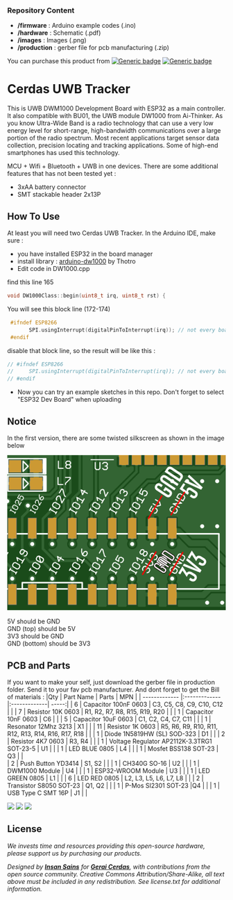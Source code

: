 ### Repository Content
* **/firmware** : Arduino example codes (.ino)
* **/hardware** : Schematic (.pdf)
* **/images** : Images (.png)
* **/production** : gerber file for pcb manufacturing (.zip)

You can purchase this product from [![Generic badge](https://img.shields.io/badge/Indonesia-Tokopedia-<COLOR>.svg)](https://www.tokopedia.com/geraicerdas/cerdas-uwb-tracker-rtls-indoor-position-ultra-wideband-dw1000-dwm1000) 
[![Generic badge](https://img.shields.io/badge/Worldwide-Unavailable-red.svg)](https://geraicerdas.com)

# Cerdas UWB Tracker
This is UWB DWM1000 Development Board with ESP32 as a main controller. It also compatible with BU01, the UWB module DW1000 from Ai-Thinker. As you know Ultra-Wide Band is a radio technology that can use a very low energy level for short-range, high-bandwidth communications over a large portion of the radio spectrum. Most recent applications target sensor data collection, precision locating and tracking applications. Some of high-end smartphones has used this technology.

MCU + Wifi + Bluetooth + UWB in one devices. 
There are some additional features that has not been tested yet : 
- 3xAA battery connector
- SMT stackable header 2x13P

## How To Use
At least you will need two Cerdas UWB Tracker.
In the Arduino IDE, make sure :
- you have installed ESP32 in the board manager
- install library : [arduino-dw1000](https://github.com/thotro/arduino-dw1000) by Thotro
- Edit code in DW1000.cpp

find this line 165

```cpp
void DW1000Class::begin(uint8_t irq, uint8_t rst) {
```

You will see this block line (172-174)
```cpp
 #ifndef ESP8266
 	   SPI.usingInterrupt(digitalPinToInterrupt(irq)); // not every board support this, e.g. ESP8266
 #endif
```

disable that block line, so the result will be like this :
```cpp
// #ifndef ESP8266
// 	   SPI.usingInterrupt(digitalPinToInterrupt(irq)); // not every board support this, e.g. ESP8266
// #endif
```
- Now you can try an example sketches in this repo. Don't forget to select "ESP32 Dev Board" when uploading

## Notice
In the first version, there are some twisted silkscreen as shown in the image below 

![image](images/Twisted%20Silkscreen%20Pins.png "Twisted Silkscreen")

5V should be GND <br>
GND (top) should be 5V <br>
3V3 should be GND <br>
GND (bottom) should be 3V3 <br>

## PCB and Parts
If you want to make your self, just download the gerber file in production folder. Send it to your fav pcb manufacturer. And dont forget to get the Bill of materials :
|Qty | Part Name | Parts | MPN |
| ------------- |:-------------|:-------------| -----:|
| 6 | Capacitor 100nF 0603 | C3, C5, C8, C9, C10, C12 | |
| 7 | Resistor 10K 0603 | R1, R2, R7, R8, R15, R19, R20 | |
| 1 | Capacitor 10nF 0603 | C6 | |
| 5 | Capacitor 10uF 0603 | C1, C2, C4, C7, C11 | |
| 1 | Resonator 12Mhz 3213 | X1 | |
| 11 | Resistor 1K 0603 | R5, R6, R9, R10, R11, R12, R13, R14, R16, R17, R18 | |
| 1 | Diode 1N5819HW (SL) SOD-323 | D1 | |
| 2 | Resistor 4K7 0603 | R3, R4 | |
| 1 | Voltage Regulator AP2112K-3.3TRG1 SOT-23-5 | U1 | |
| 1 | LED BLUE 0805 | L4 | |
| 1 | Mosfet BSS138 SOT-23 | Q3 | |                                         
| 2 | Push Button YD3414 | S1, S2 | |
| 1 | CH340G SO-16 | U2 | | 
| 1 | DWM1000 Module | U4 | |
| 1 | ESP32-WROOM Module | U3 | |
| 1 | LED GREEN 0805 | L1 | |
| 6 | LED RED 0805 | L2, L3, L5, L6, L7, L8 | |
| 2 | Transistor S8050 SOT-23 | Q1, Q2 | |
| 1 | P-Mos SI2301 SOT-23 |Q4 | |
| 1 | USB Type C SMT 16P | J1 | |

<p float="left">
<img src="https://images.tokopedia.net/img/cache/900/VqbcmM/2021/12/24/b8c23ee2-33a5-4af8-ae1c-069759c55348.jpg" width=400 /> 
<img src="https://images.tokopedia.net/img/cache/900/VqbcmM/2021/12/24/65ec234b-f2c5-4a26-9dda-c24ea03e2e98.jpg" width=400 /> 
<img src="https://images.tokopedia.net/img/cache/900/VqbcmM/2021/12/24/12cd5dc7-a15d-48c4-a1e5-93ea75a33cd2.jpg" width=805 />
</p>

## License
*We invests time and resources providing this open-source hardware, please support us by purchasing our products.*

*Designed by **[Insan Sains](https://www.youtube.com/insansains)** for **[Gerai Cerdas](https://geraicerdas.com)**, with contributions from the open source community. Creative Commons Attribution/Share-Alike, all text above must be included in any redistribution. See license.txt for additional information.*
